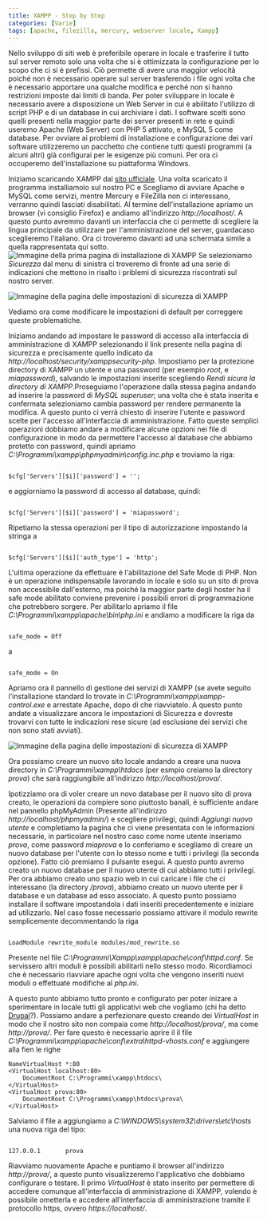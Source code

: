 ```yaml
---
title: XAMPP - Step by Step
categories: [Varie]
tags: [apache, filezilla, mercury, webserver locale, Xampp]
---
```

Nello sviluppo di siti web è preferibile operare in locale e trasferire il tutto sul server remoto solo una volta che si è ottimizzata la configurazione per lo scopo che ci si è prefissi. Ciò permette di avere una maggior velocità poiché non è necessario operare sul server trasferendo i file ogni volta che è necessario apportare una qualche modifica e perché non si hanno restrizioni imposte dai limiti di banda.
Per poter sviluppare in locale è necessario avere a disposizione un Web Server in cui è abilitato l'utilizzo di script PHP e di un database in cui archiviare i dati. I software scelti sono quelli presenti nella maggior parte dei server presenti in rete e quindi useremo Apache (Web Server) con PHP 5 attivato, e MySQL 5 come database. Per ovviare ai problemi di installazione e configurazione dei vari software utilizzeremo un pacchetto che contiene tutti questi programmi (a alcuni altri) già configurai per le esigenze più comuni. Per ora ci occuperemo dell'installazione su piattaforma Windows.
<!--break-->
Iniziamo scaricando XAMPP dal <a href="http://www.apachefriends.org/en/xampp.html">sito ufficiale</a>. Una volta scaricato il programma installiamolo sul nostro PC e Scegliamo di avviare Apache e MySQL come servizi, mentre Mercury  e FileZilla non ci interessano, verranno quindi lasciati disabilitati. Al termine dell'installazione apriamo un browser (vi consiglio Firefox) e andiamo all'indirizzo _http://localhost/_. A questo punto avremmo davanti un interfaccia che ci permette di scegliere la lingua principale da utilizzare per l'amministrazione del server, guardacaso sceglieremo l'italiano. Ora ci troveremo davanti ad una schermata simile a quella rappresentata qui sotto.
<img src="/files/34/2.png" alt="Immagine della prima pagina di installazione di XAMPP" />
Se selezioniamo _Sicurezza_ dal menu di sinistra ci troveremo di fronte ad una serie di indicazioni che mettono in risalto i priblemi di sicurezza riscontrati sul nostro server.

<img src="/files/34/3.png" alt="Immagine della pagina delle impostazioni di sicurezza di XAMPP" />

Vediamo ora come modificare le impostazioni di default per correggere queste problematiche.

Iniziamo andando ad impostare le password di accesso alla interfaccia di amministrazione di XAMPP selezionando il link presente nella pagina di sicurezza e precisamente quello indicato da _http://localhost/security/xamppsecurity-php_. Impostiamo per la protezione directory di XAMPP un utente e una password (per esempio _root_, e _miapassword_), salvando le impostazioni inserite scegliendo _Rendi sicura la directory di XAMPP_.Proseguiamo l'operazione dalla stessa pagina andando ad inserire la password di _MySQL superuser_; una volta che è stata inserita e confermata selezioniamo cambia password per rendere permanente la modifica.
A questo punto ci verrà chiesto di inserire l'utente e password scelte per l'accesso all'interfaccia di amministrazione.
Fatto queste semplici operazioni dobbiamo andare a modificare alcune opzioni nei file di configurazione in modo da permettere l'accesso al database che abbiamo protetto con password, quindi apriamo _C:\Programmi\xampp\phpmyadmin\config.inc.php_ e troviamo la riga:

~~~language-php

$cfg['Servers'][$i]['password'] = '';
~~~


e aggiorniamo la password di accesso al database, quindi:

~~~language-php

$cfg['Servers'][$i]['password'] = 'miapassword';
~~~


Ripetiamo la stessa operazioni per il tipo di autorizzazione impostando la stringa a  

~~~language-php

$cfg['Servers'][$i]['auth_type'] = 'http';
~~~


L'ultima operazione da effettuare è l'abilitazione del Safe Mode di PHP. Non è un operazione indispensabile lavorando in locale e solo su un sito di prova non accessibile dall'esterno, ma poiché la maggior parte degli hoster ha il safe mode abilitato conviene prevenire i possibili errori di programmazione che potrebbero sorgere. Per abilitarlo apriamo il file _C:\Programmi\xampp\apache\bin\php.ini_ e andiamo a modificare la riga da

~~~language-php

safe_mode = Off
~~~


a

~~~language-php

safe_mode = On
~~~


Apriamo ora il pannello di gestione dei servizi di XAMPP (se avete seguito l'installazione standard lo trovate in _C:\Programmi\xampp\xampp-control.exe_ e arrestate Apache, dopo di che riavviatelo. A questo punto andate a visualizzare ancora le impostazioni di Sicurezza e dovreste trovarvi con tutte le indicazioni rese sicure (ad esclusione dei servizi che non sono stati avviati).

<img src="/files/34/7.png" alt="Immagine della pagina delle impostazioni di sicurezza di XAMPP" />

Ora possiamo creare un nuovo sito locale andando a creare una nuova directory in _C:\Programmi\xampp\htdocs_ (per esmpio creiamo la directory _prova_) che sarà raggiungibile all'indirizzo _http://localhost/prova/_.

Ipotizziamo ora di voler creare un novo database per il nuovo sito di prova creato, le operazioni da compiere sono piuttosto banali, è sufficiente andare nel pannello phpMyAdmin (Presente all'indirizzo _http://localhost/phpmyadmin/_) e scegliere privilegi, quindi _Aggiungi nuovo utente_ e completiamo la pagina che ci viene presentata con le informazioni necessarie, in particolare nel nostro caso come nome utente inseriamo _prova_, come password _miaprova_ e lo conferiamo e scegliamo di creare un nuovo database per l'utente con lo stesso nome e tutti i privilegi (la seconda opzione). Fatto ciò premiamo il pulsante esegui. A questo punto avremo creato un nuovo database per il nuovo utente di cui abbiamo tutti i privilegi.
Per ora abbiamo creato uno spazio web in cui caricare i file che ci interessano (la directory _/prova_), abbiamo creato un nuovo utente per il database e un database ad esso associato. A questo punto possiamo installare il software impostandola i dati inseriti precedentemente e iniziare ad utilizzarlo. Nel caso fosse necessario possiamo attivare il modulo rewrite semplicemente decommentando la riga

~~~language-php

LoadModule rewrite_module modules/mod_rewrite.so
~~~


Presente nel file _C:\Programmi\Xampp\xampp\apache\conf\httpd.conf_. Se servissero altri moduli è possibili abilitarli nello stesso modo. Ricordiamoci che è necessario riavviare apache ogni volta che vengono inseriti nuovi moduli o effettuate modifiche al _php.ini_.

A questo punto abbiamo tutto pronto e configurato per poter inizare a sperimentare in locale tutti gli applicativi web che vogliamo (chi ha detto <a href="http://www.drupal.org">Drupal</a>?). Possiamo andare a perfezionare questo creando dei _VirtualHost_ in modo che il nostro sito non compaia come _http://localhost/prova/_, ma come _http://prova/_. Per fare questo è necessario aprire il il file _C:\Programmi\xampp\apache\conf\extra\httpd-vhosts.conf_ e aggiungere alla fien le righe
~~~language-php
NameVirtualHost *:80
<VirtualHost localhost:80>
    DocumentRoot C:\Programmi\xampp\htdocs\
</VirtualHost>
<VirtualHost prova:80>
    DocumentRoot C:\Programmi\xampp\htdocs\prova\
</VirtualHost>

~~~


Salviamo il file a aggiungiamo a _C:\WINDOWS\system32\drivers\etc\hosts_ una nuova riga del tipo:
~~~language-php

127.0.0.1       prova
~~~


Riavviamo nuovamente Apache e puntiamo il browser all'indirizzo _http://prova/_, a questo punto visualizzeremo l'applicativo che dobbiamo configurare o testare. Il primo _VirtualHost_ è stato inserito per permettere di accedere comunque all'interfaccia di amministrazione di XAMPP, volendo è possibile ometterla e accedere all'interfaccia di amministrazione tramite il protocollo https, ovvero _https://localhost/_.